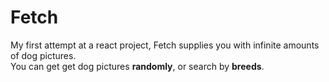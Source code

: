 # Fetch  
My first attempt at a react project, Fetch supplies you with infinite amounts of dog pictures.  
You can get get dog pictures **randomly**, or search by **breeds**.  
